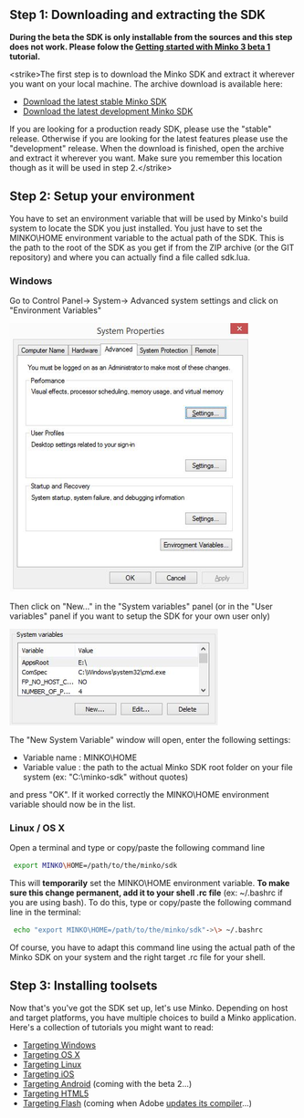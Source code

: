 Step 1: Downloading and extracting the SDK
------------------------------------------

**During the beta the SDK is only installable from the sources and this step does not work. Please folow the [Getting started with Minko 3 beta 1](Getting_started_with_Minko_3_beta_1.md) tutorial.**

<strike\>The first step is to download the Minko SDK and extract it wherever you want on your local machine. The archive download is available here:

-   [Download the latest stable Minko SDK](http://minko/download)
-   [Download the latest development Minko SDK](http://minko/download)

If you are looking for a production ready SDK, please use the "stable" release. Otherwise if you are looking for the latest features please use the "development" release. When the download is finished, open the archive and extract it wherever you want. Make sure you remember this location though as it will be used in step 2.</strike\>

Step 2: Setup your environment
------------------------------

You have to set an environment variable that will be used by Minko's build system to locate the SDK you just installed. You just have to set the MINKO\HOME environment variable to the actual path of the SDK. This is the path to the root of the SDK as you get if from the ZIP archive (or the GIT repository) and where you can actually find a file called sdk.lua.

### Windows

Go to Control Panel-> System-> Advanced system settings and click on "Environment Variables"

![](images/Minko_win_env_variables.jpg "images/Minko_win_env_variables.jpg")

Then click on "New..." in the "System variables" panel (or in the "User variables" panel if you want to setup the SDK for your own user only)

![](images/Minko_win_new_env_variable.jpg "images/Minko_win_new_env_variable.jpg")

The "New System Variable" window will open, enter the following settings:

-   Variable name : MINKO\HOME
-   Variable value : the path to the actual Minko SDK root folder on your file system (ex: "C:\minko-sdk" without quotes)

and press "OK". If it worked correctly the MINKO\HOME environment variable should now be in the list.

### Linux / OS X

Open a terminal and type or copy/paste the following command line


```bash
 export MINKO\HOME=/path/to/the/minko/sdk 
```


This will **temporarily** set the MINKO\HOME environment variable. **To make sure this change permanent, add it to your shell .rc file** (ex: ~/.bashrc if you are using bash). To do this, type or copy/paste the following command line in the terminal:


```bash
 echo "export MINKO\HOME=/path/to/the/minko/sdk"->\> ~/.bashrc 
```


Of course, you have to adapt this command line using the actual path of the Minko SDK on your system and the right target .rc file for your shell.

Step 3: Installing toolsets
---------------------------

Now that's you've got the SDK set up, let's use Minko. Depending on host and target platforms, you have multiple choices to build a Minko application. Here's a collection of tutorials you might want to read:

-   [Targeting Windows](Targeting_Windows.md)
-   [Targeting OS X](Targeting_OS_X.md)
-   [Targeting Linux](Targeting_Linux.md)
-   [Targeting iOS](Targeting_iOS.md)
-   [Targeting Android](Targeting_Android.md) (coming with the beta 2...)
-   [Targeting HTML5](Targeting_HTML5.md)
-   [Targeting Flash](Targeting_Flash.md) (coming when Adobe [updates its compiler](https://github.com/adobe-flash/crossbridge/issues/28)...)


